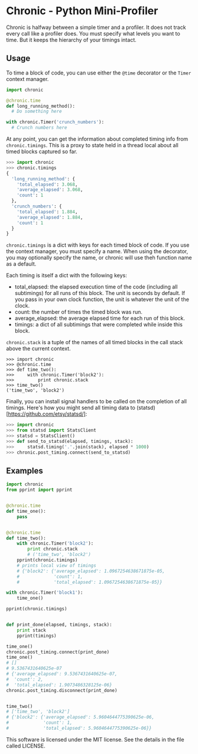 Chronic - Python Mini-Profiler
==============================

Chronic is halfway between a simple timer and a profiler.  It does not track every call like a profiler does.  You must specify what levels you want to time.  But it keeps the hierarchy of your timings intact.

## Usage

To time a block of code, you can use either the `@time` decorator or the `Timer` context manager.

```python
import chronic

@chronic.time
def long_running_method():
  # Do something here

with chronic.Timer('crunch_numbers'):
  # Crunch numbers here
```

At any point, you can get the information about completed timing info from `chronic.timings`.  This is a proxy to state held in a thread local about all timed blocks captured so far.

```python
>>> import chronic
>>> chronic.timings
{
  'long_running_method': {
    'total_elapsed': 3.068,
    'average_elapsed': 3.068,
    'count': 1
  },
  'crunch_numbers': {
    'total_elapsed': 1.884,
    'average_elapsed': 1.884,
    'count': 1
  }
}
```

`chronic.timings` is a dict with keys for each timed block of code.  If you use the context manager, you must specify a name.  When using the decorator, you may optionally specify the name, or chronic will use theh function name as a default.

Each timing is itself a dict with the following keys:

* total_elapsed: the elapsed execution time of the code (including all
  subtimings) for all runs of this block.  The unit is seconds by default.
  If you pass in your own clock function, the unit is whatever the unit of
  the clock.
* count: the number of times the timed block was run.
* average_elapsed: the average elapsed time for each run of this block.
* timings: a dict of all subtimings that were completed while inside this
  block.


`chronic.stack` is a tuple of the names of all timed blocks in the call stack above the current context.

```
>>> import chronic
>>> @chronic.time
>>> def time_two():
>>>     with chronic.Timer('block2'):
>>>         print chronic.stack
>>> time_two()
('time_two', 'block2')
```

Finally, you can install signal handlers to be called on the completion of all timings.
Here's how you might send all timing data to (statsd)[https://github.com/etsy/statsd/]:

```python
>>> import chronic
>>> from statsd import StatsClient
>>> statsd = StatsClient()
>>> def send_to_statsd(elapsed, timings, stack):
>>>     statsd.timing('.'.join(stack), elapsed * 1000)
>>> chronic.post_timing.connect(send_to_statsd)
```

## Examples

```python
import chronic
from pprint import pprint


@chronic.time
def time_one():
    pass


@chronic.time
def time_two():
    with chronic.Timer('block2'):
        print chronic.stack
        # ('time_two', 'block2')
    pprint(chronic.timings)
    # prints local view of timings
    # {'block2': {'average_elapsed': 1.0967254638671875e-05,
    #             'count': 1,
    #             'total_elapsed': 1.0967254638671875e-05}}

with chronic.Timer('block1'):
    time_one()

pprint(chronic.timings)


def print_done(elapsed, timings, stack):
    print stack
    pprint(timings)

time_one()
chronic.post_timing.connect(print_done)
time_one()
# []
# 9.5367431640625e-07
# {'average_elapsed': 9.5367431640625e-07,
#  'count': 2,
#  'total_elapsed': 1.9073486328125e-06} 
chronic.post_timing.disconnect(print_done)


time_two()
# ['time_two', 'block2']
# {'block2': {'average_elapsed': 5.9604644775390625e-06,
#             'count': 1,
#             'total_elapsed': 5.9604644775390625e-06}}
```


This software is licensed under the MIT license. See the details in the file called LICENSE.
